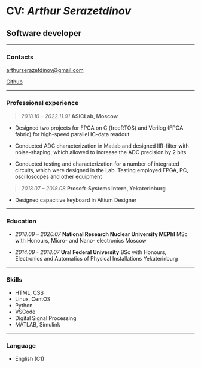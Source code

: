 # CV: _Arthur Serazetdinov_

## Software developer

***
### Contacts

arthurserazetdinov@gmail.com

[Github](https://github.com/arthur-sr "github")
***

### Professional experience

> *2018.10 – 2022.11.01* **ASICLab, Moscow**

 - Designed two projects for FPGA on C (freeRTOS) and Verilog (FPGA fabric) for high-speed parallel IC-data readout

- Conducted ADC characterization in Matlab and designed IIR-filter with noise-shaping, which allowed to
increase the ADC precision by 2 bits

- Conducted testing and characterization for a number of integrated circuits, which were designed in the Lab. Testing employed FPGA, PC, oscilloscopes and other equipment



> *2018.07 – 2018.08*
**Prosoft-Systems Intern, Yekaterinburg**

- Designed capacitive keyboard in Altium Designer

***
### Education

- *2018.09 – 2020.07*
**National Research Nuclear University MEPhI**
MSc with Honours, Micro- and Nano- electronics
Moscow

- *2014.09 - 2018.07*
**Ural Federal University**
BSc with Honours, Electronics and Automatics of Physical Installations
Yekaterinburg

---

### Skills
- HTML, CSS
- Linux, CentOS
- Python
- VSCode
- Digital Signal Processing
- MATLAB, Simulink

---
### Language
- English (C1)



